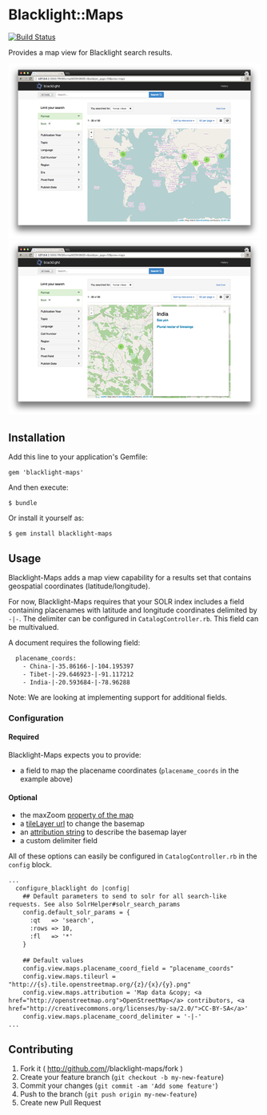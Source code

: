 # Blacklight::Maps

[![Build Status](https://travis-ci.org/sul-dlss/blacklight-maps.png?branch=master)](https://travis-ci.org/sul-dlss/blacklight-maps)

Provides a map view for Blacklight search results.

![Screen shot](docs/map-view.png)
![Screen shot](docs/map-sidebar.png)

## Installation

Add this line to your application's Gemfile:

    gem 'blacklight-maps'

And then execute:

    $ bundle

Or install it yourself as:

    $ gem install blacklight-maps

## Usage

Blacklight-Maps adds a map view capability for a results set that contains geospatial coordinates (latitude/longitude).

For now, Blacklight-Maps requires that your SOLR index includes a field containing placenames with latitude and longitude coordinates delimited by `-|-`. The delimiter can be configured in `CatalogController.rb`.  This field can be multivalued.

A document requires the following field:
```  
  placename_coords:
    - China-|-35.86166-|-104.195397
    - Tibet-|-29.646923-|-91.117212
    - India-|-20.593684-|-78.96288
```

Note: We are looking at implementing support for additional fields.

### Configuration

#### Required
Blacklight-Maps expects you to provide:

- a field to map the placename coordinates (`placename_coords` in the example above)

#### Optional

- the maxZoom [property of the map](http://leafletjs.com/reference.html#map-maxzoom)
- a [tileLayer url](http://leafletjs.com/reference.html#tilelayer-l.tilelayer) to change the basemap
- an [attribution string](http://leafletjs.com/reference.html#tilelayer-attribution) to describe the basemap layer
- a custom delimiter field

All of these options can easily be configured in `CatalogController.rb` in the `config` block.

```
...
  configure_blacklight do |config|
    ## Default parameters to send to solr for all search-like requests. See also SolrHelper#solr_search_params
    config.default_solr_params = {
      :qt   => 'search',
      :rows => 10,
      :fl   => '*'
    }

    ## Default values
    config.view.maps.placename_coord_field = "placename_coords"
    config.view.maps.tileurl = "http://{s}.tile.openstreetmap.org/{z}/{x}/{y}.png"
    config.view.maps.attribution = 'Map data &copy; <a href="http://openstreetmap.org">OpenStreetMap</a> contributors, <a href="http://creativecommons.org/licenses/by-sa/2.0/">CC-BY-SA</a>'
    config.view.maps.placename_coord_delimiter = '-|-'
...

```


## Contributing

1. Fork it ( http://github.com/<my-github-username>/blacklight-maps/fork )
2. Create your feature branch (`git checkout -b my-new-feature`)
3. Commit your changes (`git commit -am 'Add some feature'`)
4. Push to the branch (`git push origin my-new-feature`)
5. Create new Pull Request
